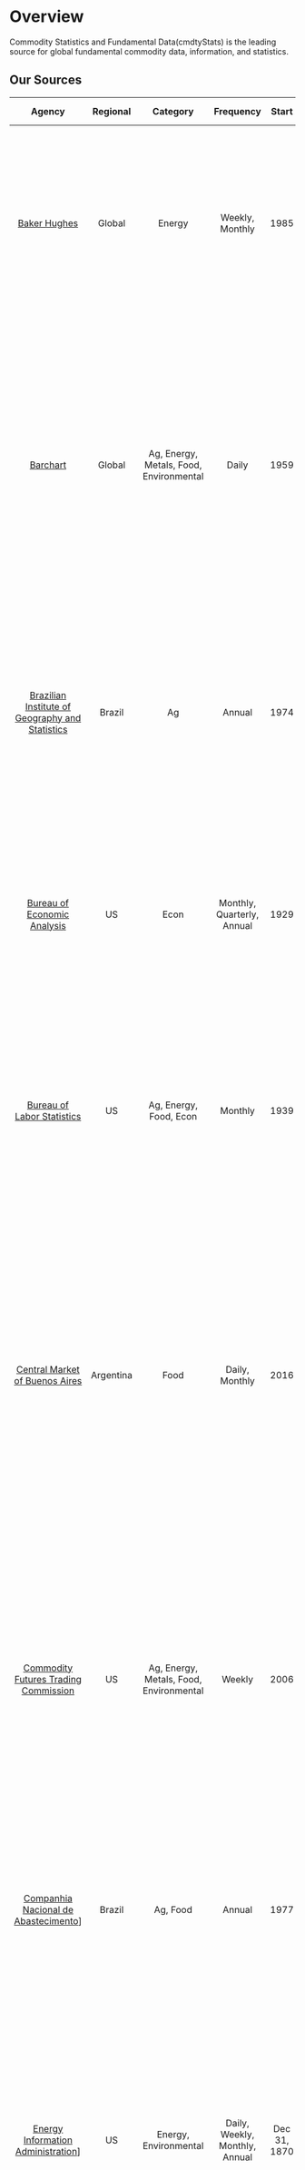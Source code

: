 # Overview



Commodity Statistics and Fundamental Data(cmdtyStats) is the leading source for global fundamental commodity data, information, and statistics.

## Our Sources

|Agency                  |  Regional    | Category   | Frequency   | Start  | Description| Detailed Information|
| :---------------------:| :----------: | :----------:  | :----------: |  :----------: | :----------: | :----------: |
| [Baker Hughes](https://www.barchart.com/cmdty/data/fundamental/explore/BH) |Global|Energy| Weekly, Monthly| 1985 | The Baker Hughes provides weekly and monthly census of the number of drilling rigs actively exploring for or developing oil or natural gas in the United States, Canada and outside North America. | [Docs & FAQs](content/BakerHughes)|
| [Barchart](https://www.barchart.com/cmdty/data/fundamental/explore/Barchart) |Global|Ag, Energy, Metals, Food, Environmental | Daily | 1959| Daily values of global futures volume and open interest in both nominal and notional terms. Notional values of futures volume and open interest allow for comparisons across exchange venues and investment vehicle. Easily compare the value traded between OTC products, ETFs, and futures. |[Docs & FAQs](content/Barchart)|
| [Brazilian Institute of Geography and Statistics](https://www.barchart.com/cmdty/data/fundamental/explore/IBGE) |Brazil|Ag| Annual|  1974 | Brazilian Institute of Geography and Statistics (IBGE) investigates information on agricultural establishments and agricultural activities developed inside Brazil, aiming at producing either for living or sales. |[Docs & FAQs Coming Soon]|
| [Bureau of Economic Analysis](https://www.barchart.com/cmdty/data/fundamental/explore/BEA) |US|Econ| Monthly, Quarterly, Annual |1929 | The U.S. Bureau of Economic Analysis provides accurate and objective data about the US economy including US GDP, consumer spending, personal income and saving numbers etc. |[Docs & FAQs](content/BEA)|
| [Bureau of Labor Statistics](https://www.barchart.com/cmdty/data/fundamental/explore/BLS) |US|Ag, Energy, Food, Econ| Monthly | 1939 | The Bureau of Labor Statistics measures labor market activity, working conditions, price changes, and productivity in the U.S. economy to support public and private decision making.|[Docs & FAQs](content/BLS)|
| [Central Market of Buenos Aires](https://www.barchart.com/cmdty/data/fundamental/explore/MCDBA) |﻿Argentina|Food| Daily, Monthly| 2016 | The Central Market of Buenos Aires is the fruit and vegetable trading center that supplies the Autonomous City of Buenos Aires and Greater Buenos Aires. List of prices of fruits and vegetables that arise from the survey carried out in the Central Market of Buenos Aires by the Department of Statistics and Prices, and by the Social Commitment of Supply. |[Docs & FAQs Coming Soon]|
| [Commodity Futures Trading Commission](https://www.barchart.com/cmdty/data/fundamental/explore/CFTC) |US|Ag, Energy, Metals, Food, Environmental| Weekly | 2006 | The Commitment of Traders (COT) report, produced by the Commodity Futures Trading Commission, is a weekly publication that shows the aggregate holdings of different participants in the U.S. futures market. Data is available from the disaggregated report. |[Docs & FAQs](content/CFTC)|
| [Companhia Nacional de Abastecimento](https://www.barchart.com/cmdty/data/fundamental/explore/CONAB)] |Brazil|Ag, Food| Annual|  1977 | In order to provide data and strategic information and to comply with the Agricultural Policy, CONAB is responsible for surveying and evaluating the Brazilian crops of grains, fibers, coffee and sugar cane.|[Docs & FAQs Coming Soon]|
| [Energy Information Administration](https://www.barchart.com/cmdty/data/fundamental/explore/EIA)] |US|Energy, Environmental| Daily, Weekly, Monthly, Annual | Dec 31, 1870 | The U.S. Energy Information Administration (EIA) collects, analyzes, and disseminates independent and impartial energy information to promote sound policymaking, efficient markets, and public understanding of energy and its interaction with the economy and the environment. |[Docs & FAQs](content/EIA)|
| [European Statistical Office](https://www.barchart.com/cmdty/data/fundamental/explore/EuroStat) |﻿European Union (EU)|Ag, Energy, Food, Environmental, Econ | Annual | Dec 31, 1997 | The Eurostat produces European statisitics in partnership with National Statistical Institutes and other national authorities in the EU Member States providing high quality statistics and data on Europe. |[Docs & FAQs Coming Soon]|
| [Malaysian Palm Oil Board](https://www.barchart.com/cmdty/data/fundamental/explore/MPOB) |﻿Malaysia|Food| Daily| Jan 02, 2008 | The Malaysian Palm Oil Board releases daily wholesale prices for Crude Palm Oil to help palm oil industry to plan their trading and business decisions faster and more accurately. |[Docs & FAQs Coming Soon]|
| [Ministry of Agriculture of Argentina](https://www.barchart.com/cmdty/data/fundamental/explore/MAGYP) |﻿Argentina|Ag, Food| Annual| Dec 31, 1969 | MAGYP plans and executes public policies related to the agricultural, livestock, dairy and fishing sectors, seeking the proper balance between productivity, sustainability and territorial distribution. It also provides the series of agricultural statistics, by crop, season, province and party department of the Argentine Republic. |[Docs & FAQs Coming Soon]|
| [Statistics Canada](https://www.barchart.com/cmdty/data/fundamental/explore/StatCan)  |﻿Canada|Ag, Energy, Food, Environmental, Econ| Monthly, Quarterly, Annual | Jan 01, 1906 | Statistics Canada produces important statistics to better understand the Canada's population, resources, economy and agriculture. |[Docs & FAQs Coming Soon]|
| [United States Census Bureau](https://www.barchart.com/cmdty/data/fundamental/explore/USCB) |US|Metals, Econ| Monthly| 	Dec 31, 1997 | The United States Census Bureau (USCB) is the nation's leading provider of quality data about its people and economy. Their Economic Indicators data set provides information on advance economic indicators, construction spending, manufacturing and trade inventories and sales, new residential construction and sales. |[Docs & FAQs](content/USCB)|
| [United States Department of Agriculture](https://www.barchart.com/cmdty/data/fundamental/explore/USDA) |Global|Ag, Energy, Food, Environmental| Weekly, Monthly, Quarterly, Annual | Dec 01, 1866 | The USDA provides data on production, consumption, stocks and price received for variety of agricultural commodities produced in the US. |[Docs & FAQs](content/USDA)|
| [US Army Corps of Engineers](https://www.barchart.com/cmdty/data/fundamental/explore/USACE) |US|Ag| Weekly | Jan 04, 2003 | The USACE provides weekly information on the amount (in tons), location, and commodity of barged grain, along with the number, location, direction, and type of barges transiting the last lock on the Mississippi River and its tributaries. |[Docs & FAQs](content/USACE)|


## How Can I Access It?

Users can generally access the content through either software or an enterprise data solution.  

**Software Consumption** - Individual users can subscribe to the data for use in our trading and analytics software.  Single users can register directly through us and pricing is standard for most CPN contributor datasets.  For teams and large groups of users, bulk pricing may be available.
* [cmdtyView Pro](https://www.barchart.com/cmdty/trading/cmdtyview) - This is our flagship software product for commodity trading and analytics.  Access any data you subscribe to from the CPN alongside all of our other content.
* [cmdtyView Excel](https://www.barchart.com/cmdty/trading/cmdtyview-excel) - Our Excel Add-in that is included with your cmdtyView Pro subscription, but can be subscribed to as a standalone service.  With the flexibility of Excel, and all of the same data you get in cmdtyView, the possibilities for what you can build are endless.

**Enterprise Data Solution**  - Many firms want to be able to use data from our contributors throughout their organization and within various risk systems, data reporting tools, or other 3rd-party software.  We can deliver data via API, SFTP, or other data transfer services subject to client requirements.  Pricing will generally depend on how the data is used throughout the organization, who can access it, and the breadth of coverage.  For some providers we have set pricing and for others we will work with the client and the provider to establish a use case and find a package that meets everyone's goals.

In summary, you simply pay Barchart for use of our software and/or any technology fees associated with delivering of the data.  Any fees associated with the content of our CPN contributors are set by them.  By subscribing through us, you get to use the data in our purpose-built software products, and can use it alongside any other content that you get from Barchart - we basically simplify everything from user access through to billing.

## Product Roadmap
We are always looking at onboarding datasets that align with our clients.  If you're a client who would like to receive a data report of interest through our services please reach out to cmdty@barchart.com.


## Support and Feature Requests
For level one support, please email mds@barchart.com and a ticket will be automatically generated to track your request.

Feature requests can be submitted to cmdty@barchart.com. 

## Terms

* Interested in a trial? Let us know and we’ll get you started.
* Just a heads up, data is for internal use only. Redistribution is expressly prohibited.
* For more information, contact us directly at cmdty@barchart.com. We’d be happy to answer any questions you may have.



